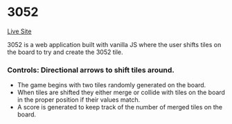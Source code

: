 # 3052
[Live Site](https://js-3052.herokuapp.com/)

3052 is a web application built with vanilla JS where the user shifts tiles on the board to try and create the 3052 tile.

### Controls: Directional arrows to shift tiles around.
* The game begins with two tiles randomly generated on the board.
* When tiles are shifted they either merge or collide with tiles on the board in the proper position if their values match.
* A score is generated to keep track of the number of merged tiles on the board.
